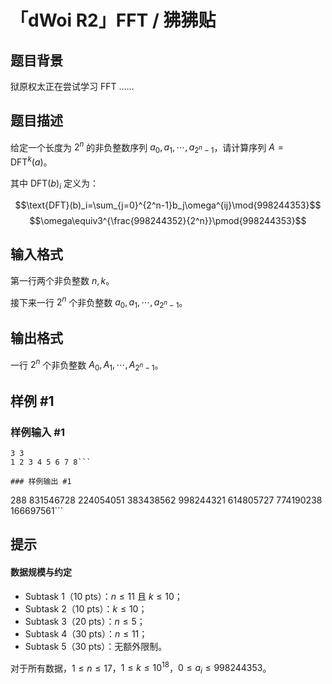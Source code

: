 # 「dWoi R2」FFT / 狒狒贴

## 题目背景

狱原权太正在尝试学习 FFT ……

## 题目描述

给定一个长度为 $2^n$ 的非负整数序列 $a_0,a_1,\cdots,a_{2^n-1}$，请计算序列 $A=\text{DFT}^k(a)$。

其中 $\text{DFT}(b)_i$ 定义为：

$$\text{DFT}(b)_i=\sum_{j=0}^{2^n-1}b_j\omega^{ij}\mod{998244353}$$
$$\omega\equiv3^{\frac{998244352}{2^n}}\pmod{998244353}$$

## 输入格式

第一行两个非负整数 $n,k$。

接下来一行 $2^n$ 个非负整数 $a_0,a_1,\cdots,a_{2^n-1}$。

## 输出格式

一行 $2^n$ 个非负整数 $A_0,A_1,\cdots,A_{2^n-1}$。

## 样例 #1

### 样例输入 #1
```
3 3
1 2 3 4 5 6 7 8```

### 样例输出 #1

```
288 831546728 224054051 383438562 998244321 614805727 774190238 166697561```

## 提示

#### 数据规模与约定

 - Subtask 1（10 pts）：$n\le 11$ 且 $k\le 10$；
 - Subtask 2（10 pts）：$k\le 10$；
 - Subtask 3（20 pts）：$n\le 5$；
 - Subtask 4（30 pts）：$n\le 11$；
 - Subtask 5（30 pts）：无额外限制。

对于所有数据，$1\le n\le 17$，$1\le k\le10^{18}$，$0\le a_i\le 998244353$。
